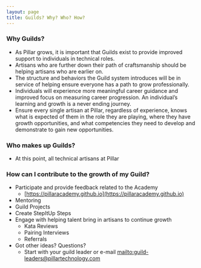 ```yaml
---
layout: page
title: Guilds? Why? Who? How?
---
```


### Why Guilds?
- As Pillar grows, it is important that Guilds exist to provide improved support to individuals in technical roles.
- Artisans who are further down their path of craftsmanship should be helping artisans who are earlier on.
- The structure and behaviors the Guild system introduces will be in service of helping ensure everyone has a path to grow professionally.
- Individuals will experience more meaningful career guidance and improved focus on measuring career progression.  An individual’s learning and growth is a never ending journey.
- Ensure every single artisan at Pillar, regardless of experience, knows what is expected of them in the role they are playing, where they have growth opportunities, and what competencies they need to develop and demonstrate to gain new opportunities.

### Who makes up Guilds?
- At this point, all technical artisans at Pillar

### How can I contribute to the growth of my Guild?
- Participate and provide feedback related to the Academy
    - [https://pillaracademy.github.io](https://pillaracademy.github.io)
- Mentoring
- Guild Projects
- Create StepItUp Steps
- Engage with helping talent bring in artisans to continue growth
    - Kata Reviews
    - Pairing Interviews
    - Referrals
- Got other ideas?  Questions?
    - Start with your guild leader or e-mail <mailto:guild-leaders@pillartechnology.com>
